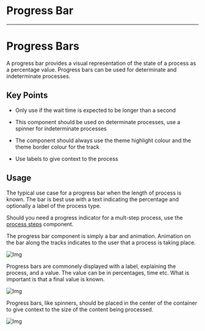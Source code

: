 
# Progress Bar

---

# Progress Bars

A progress bar provides a visual representation of the state of a process as a percentage value. Progress bars can be used for determinate and indeterminate processes.

## Key Points

- Only use if the wait time is expected to be longer than a second

- This component should be used on determinate processes, use a spinner for indeterminate processes

- The component should always use the theme highlight colour and the theme border colour for the track

- Use labels to give context to the process

## Usage

The typical use case for a progress bar when the length of process is known. The bar is best use with a text indicating the percentage and optionally a label of the process type.

Should you need a progress indicator for a mult-step process, use the [process steps]() component.

The progress bar component is simply a bar and animation. Animation on the bar along the tracks indicates to the user that a process is taking place.

![Img](https://studio-assets.supernova.io/design-systems/16150/31dc7801-35dc-493e-83fb-435729266169.jpg?Expires=1980201600&Policy=eyJTdGF0ZW1lbnQiOlt7IlJlc291cmNlIjoiaHR0cHM6Ly9zdHVkaW8tYXNzZXRzLnN1cGVybm92YS5pby9kZXNpZ24tc3lzdGVtcy8xNjE1MC8zMWRjNzgwMS0zNWRjLTQ5M2UtODNmYi00MzU3MjkyNjYxNjkuanBnIiwiQ29uZGl0aW9uIjp7IkRhdGVMZXNzVGhhbiI6eyJBV1M6RXBvY2hUaW1lIjoxOTgwMjAxNjAwfX19XX0_&Signature=LekS-41tURBQXxfVD-P9znsgSdB0MCfdWAp7hPo1oFvN9J2GCviS-73F65EqdwJzPCl0K2k9ZluGII7R3VCq0zf2yuvcmtdrDOl8Z4mNmtsgf0jtjWIRN5QggIwTdOSs8nT-Sjjf3S53iWI7jY6iweF1LHlTozvez5rJj~1FI9btfdW4SEyvAvOtSR0yhYb~ssj6pLMQB2~CWdTmS~sqGfasuzMhedOA3W2wa3o1FhbQZ1LMEf9as95Nm0FuG~IIRN-Ql9SqI9xkNhFX~lW73wNR9KUG7za9a5r-H4POaknx4b3d0-BEl6v-maAJSkRvdmSHlf02DrbQlXHMPy3JCw__&Key-Pair-Id=APKAJGK34LCCAUR7N6LA)

Progress bars are commonely displayed with a label, explaining the process, and a value. The value can be in percentages, time etc. What is important is that a final value is known.

![Img](https://studio-assets.supernova.io/design-systems/16150/12aeccc3-c2c9-422f-beaa-8b59009d2603.jpg?Expires=1980201600&Policy=eyJTdGF0ZW1lbnQiOlt7IlJlc291cmNlIjoiaHR0cHM6Ly9zdHVkaW8tYXNzZXRzLnN1cGVybm92YS5pby9kZXNpZ24tc3lzdGVtcy8xNjE1MC8xMmFlY2NjMy1jMmM5LTQyMmYtYmVhYS04YjU5MDA5ZDI2MDMuanBnIiwiQ29uZGl0aW9uIjp7IkRhdGVMZXNzVGhhbiI6eyJBV1M6RXBvY2hUaW1lIjoxOTgwMjAxNjAwfX19XX0_&Signature=lGQgCAQOCE2pik7Zx9xa4GesOGN8SvAUTBH08Ukw4omIVgWRorGp018UziPln8VlwIkOv2RAApUYg2TZNZEoYOshNfmg2cJ-CFoUl1QPfQw1ftzYg91zYKqZvBPaooYeGLxLpfqXW2NYO7Y9bJ3mFHb9acaOKbq5wxmwcrr1j0C~sdZkQQCosp6ZjMy2wHp4DDJ-YYKs4LTkTKQk01WJzrARCdNZwD6CJLTXmRxaHEIE2H~bX~FLuthFMWrrgBbguZPhLsXJpRDkmp5Or6NYFIYLBcxn2oM6st~iPlfmurkNjgDRDOX4lHFf3Od8MUohvfN059nMi55Nh0zcJRWtTQ__&Key-Pair-Id=APKAJGK34LCCAUR7N6LA)

Progress bars, like spinners, should be placed in the center of the container to give context to the size of the content being processed.

![Img](https://studio-assets.supernova.io/design-systems/16150/cec43a5a-b1ba-4df1-b4cc-a13da1049690.jpg?Expires=1980201600&Policy=eyJTdGF0ZW1lbnQiOlt7IlJlc291cmNlIjoiaHR0cHM6Ly9zdHVkaW8tYXNzZXRzLnN1cGVybm92YS5pby9kZXNpZ24tc3lzdGVtcy8xNjE1MC9jZWM0M2E1YS1iMWJhLTRkZjEtYjRjYy1hMTNkYTEwNDk2OTAuanBnIiwiQ29uZGl0aW9uIjp7IkRhdGVMZXNzVGhhbiI6eyJBV1M6RXBvY2hUaW1lIjoxOTgwMjAxNjAwfX19XX0_&Signature=iMa0lm1kIqID-VloBM1DIlfFon2AcRbPD4bZECzKlZA0Tl4s0JJKmy4VUGa5ADSefOs43Uobk236utO90PzI-~KsqUKyZ1CjycSLS1pROX2BgWPQlcWNE6hXLx3HroDPbGKSzQx2uE7cTLgh4DRtUZmIwCJlzcyjpu7Y8SsatZ7m-O4s5JfTiCsNMWe9evA99tQ~AFx4d1ehhpxfVIlMUK9PIokuN2wzVRhzkvvoPHXrhzN-Potwrpw6j12o~MKHw~-QlfvT0J7DkXCQwLjCvdeWKXzLrCKDkt9oOYPlz4cnUNtcyqeHMfm2CjkvISgMSX5xt33s7kmtzo~onbILfg__&Key-Pair-Id=APKAJGK34LCCAUR7N6LA)